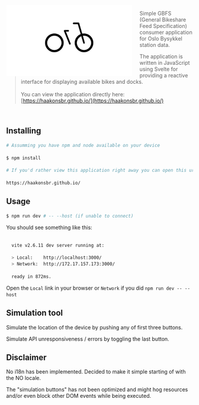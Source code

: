 <img src="src/assets/bike-loader.gif" align="left" height="192px" />
<img align="left" width="0" height="192px" hspace="10"/>

> Simple GBFS (General Bikeshare Feed Specification) consumer application for Oslo Bysykkel station data.

> The application is written in JavaScript using Svelte for providing a reactive interface for displaying available bikes and docks. 
<br><br>
> You can view the application directly here: [https://haakonsbr.github.io/](https://haakonsbr.github.io/)
<br>

## Installing

```sh
# Assumming you have npm and node available on your device

$ npm install

# If you'd rather view this application right away you can open this url

https://haakonsbr.github.io/
```

## Usage

```sh
$ npm run dev # -- --host (if unable to connect)
```

You should see something like this:

```sh

  vite v2.6.11 dev server running at:

  > Local:    http://localhost:3000/
  > Network:  http://172.17.157.173:3000/

  ready in 872ms.

```

Open the ``Local`` link in your browser or ``Network`` if you did ``npm run dev -- --host``

## Simulation tool

Simulate the location of the device by pushing any of first three buttons.

Simulate API unresponsiveness / errors by toggling the last button.

## Disclaimer

No i18n has been implemented. Decided to make it simple starting of with the NO locale.

The "simulation buttons" has not been optimized and might hog resources and/or even block other DOM events while being executed.
